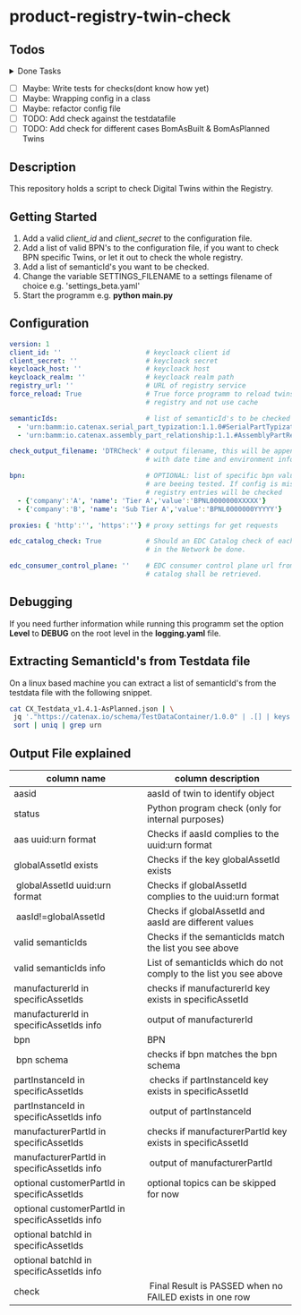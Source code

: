 # product-registry-twin-check

## Todos

<details>
  <summary>Done Tasks</summary>

* [x] CRITICAL SOLVE GLOBALS ISSUE ==> initialize only once if inctance exists?
* [x] ✅ Add functionality to force reload
* [x] ✅ Refactor code into Classes and restructure programm
* [x] ✅ Add functionality fo Multiple BPN's
* [x] ✅ draw Statusbar
* [x] ✅ Proxy settings variable
* [x] ✅ Documentation
* [x] ✅ Refactor getTwinsByBPN force reload strategy (a pickl per bpn => abstraction a lot easier)
* [x] add list of valid semanticIds into the configuration
* [x] Refactor Checks and Checkclass
* [x] manufactureId Logic is not tested correctly
* [x] Add more information to resultset to identify an object
* [x] Maybe: validate EDC Endpoints found. Make it nice Code
* [x] TODO: Describe configuration of check tool

</details>

* [ ] Maybe: Write tests for checks(dont know how yet)
* [ ] Maybe: Wrapping config in a class
* [ ] Maybe: refactor config file
* [ ] TODO: Add check against the testdatafile
* [ ] TODO: Add check for different cases BomAsBuilt & BomAsPlanned Twins

## Description

This repository holds a script to check Digital Twins within the Registry.

## Getting Started

1. Add a valid *client_id* and *client_secret* to the configuration file.
2. Add a list of valid BPN's to the configuration file, if you want to check BPN specific Twins, or let it out to check the whole registry.
3. Add a list of semanticId's you want to be checked.
4. Change the variable SETTINGS_FILENAME to a settings filename of choice e.g. 'settings_beta.yaml'
5. Start the programm e.g. **python main.py**

## Configuration

```yaml
version: 1
client_id: ''                     # keycloack client id 
client_secret: ''                 # keycloack secret
keycloack_host: ''                # keycloack host
keycloack_realm: ''               # keycloack realm path
registry_url: ''                  # URL of registry service
force_reload: True                # True force programm to reload twins from 
                                  # registry and not use cache

semanticIds:                      # list of semanticId's to be checked
  - 'urn:bamm:io.catenax.serial_part_typization:1.1.0#SerialPartTypization'
  - 'urn:bamm:io.catenax.assembly_part_relationship:1.1.#AssemblyPartRelationship'

check_output_filename: 'DTRCheck' # output filename, this will be appended
                                  # with date time and environment information

bpn:                              # OPTIONAL: list of specific bpn values which 
                                  # are beeing tested. If config is missing all 
                                  # registry entries will be checked
  - {'company':'A', 'name': 'Tier A','value':'BPNL0000000XXXXX'}
  - {'company':'B', 'name': 'Sub Tier A','value':'BPNL0000000YYYYY'}

proxies: { 'http':'', 'https':''} # proxy settings for get requests

edc_catalog_check: True           # Should an EDC Catalog check of each participant
                                  # in the Network be done.

edc_consumer_control_plane: ''    # EDC consumer control plane url from which the 
                                  # catalog shall be retrieved.

```

## Debugging

If you need further information while running this programm set the option **Level** to **DEBUG** on the root level in the **logging.yaml** file.

## Extracting SemanticId's from Testdata file

On a linux based machine you can extract a list of semanticId's from the testdata file with the following snippet.

```bash
cat CX_Testdata_v1.4.1-AsPlanned.json | \
 jq '."https://catenax.io/schema/TestDataContainer/1.0.0" | .[] | keys' | \
 sort | uniq | grep urn
```

## Output File explained

| column name | column description |
|----|----|
| aasid | aasId of twin to identify object |
| status | Python program check (only for internal purposes) |
| aas uuid:urn format| Checks if aasId complies to the uuid:urn format |
| globalAssetId exists | Checks if the key globalAssetId exists |
| globalAssetId uuid:urn format | Checks if globalAssetId complies to the uuid:urn format |
| aasId!=globalAssetId | Checks if globalAssetId and aasId are different values |
| valid semanticIds | Checks if the semanticIds match the list you see above |
| valid semanticIds info | List of semanticIds which do not comply to the list you see above |
| manufacturerId in specificAssetIds| checks if manufacturerId key exists in specificAssetId |
| manufacturerId in specificAssetIds info| output of manufacturerId |
| bpn | BPN |
| bpn schema | checks if bpn matches the bpn schema |
| partInstanceId in specificAssetIds | checks if partInstanceId key exists in specificAssetId |
| partInstanceId in specificAssetIds info | output of partInstanceId |
| manufacturerPartId in specificAssetIds | checks if manufacturerPartId key exists in specificAssetId |
| manufacturerPartId in specificAssetIds info | output of manufacturerPartId |
| optional customerPartId in specificAssetIds | optional topics can be skipped for now |
| optional customerPartId in specificAssetIds info| |  
| optional batchId in specificAssetIds| |
| optional batchId in specificAssetIds info| |
| check | Final Result is PASSED when no FAILED exists in one row |
